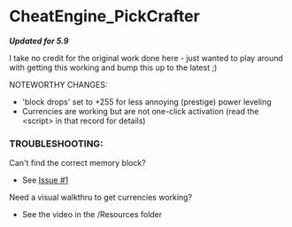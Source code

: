 # CheatEngine_PickCrafter

***Updated for 5.9***

I take no credit for the original work done here - just wanted to play around with getting this working and bump this up to the latest ;)


NOTEWORTHY CHANGES:
- 'block drops' set to +255 for less annoying (prestige) power leveling
- Currencies are working but are not one-click activation (read the \<script\> in that record for details)

### TROUBLESHOOTING:
Can't find the correct memory block?
- See [Issue #1](https://github.com/TheRedBull/CheatEngine_PickCrafter/issues/1)

Need a visual walkthru to get currencies working?
- See the video in the /Resources folder